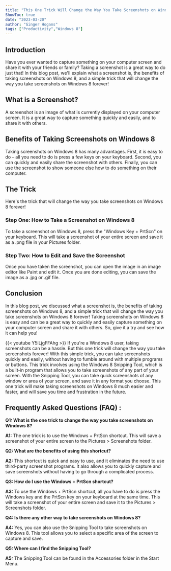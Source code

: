 ```yaml
---
title: "This One Trick Will Change the Way You Take Screenshots on Windows 8 Forever!"
ShowToc: true 
date: "2023-03-20"
author: "Ginger Hogans" 
tags: ["Productivity","Windows 8"]
---
```

## Introduction

Have you ever wanted to capture something on your computer screen and share it with your friends or family? Taking a screenshot is a great way to do just that! In this blog post, we'll explain what a screenshot is, the benefits of taking screenshots on Windows 8, and a simple trick that will change the way you take screenshots on Windows 8 forever!

## What is a Screenshot?

A screenshot is an image of what is currently displayed on your computer screen. It is a great way to capture something quickly and easily, and to share it with others.

## Benefits of Taking Screenshots on Windows 8

Taking screenshots on Windows 8 has many advantages. First, it is easy to do – all you need to do is press a few keys on your keyboard. Second, you can quickly and easily share the screenshot with others. Finally, you can use the screenshot to show someone else how to do something on their computer.

## The Trick

Here's the trick that will change the way you take screenshots on Windows 8 forever!

### Step One: How to Take a Screenshot on Windows 8

To take a screenshot on Windows 8, press the "Windows Key + PrtScn" on your keyboard. This will take a screenshot of your entire screen and save it as a .png file in your Pictures folder.

### Step Two: How to Edit and Save the Screenshot

Once you have taken the screenshot, you can open the image in an image editor like Paint and edit it. Once you are done editing, you can save the image as a .jpg or .gif file.

## Conclusion

In this blog post, we discussed what a screenshot is, the benefits of taking screenshots on Windows 8, and a simple trick that will change the way you take screenshots on Windows 8 forever! Taking screenshots on Windows 8 is easy and can be a great way to quickly and easily capture something on your computer screen and share it with others. So, give it a try and see how it can help you!

{{< youtube Y5iLjgFFAhg >}} 
If you're a Windows 8 user, taking screenshots can be a hassle. But this one trick will change the way you take screenshots forever! With this simple trick, you can take screenshots quickly and easily, without having to fumble around with multiple programs or buttons. This trick involves using the Windows 8 Snipping Tool, which is a built-in program that allows you to take screenshots of any part of your screen. With the Snipping Tool, you can take quick screenshots of any window or area of your screen, and save it in any format you choose. This one trick will make taking screenshots on Windows 8 much easier and faster, and will save you time and frustration in the future.

## Frequently Asked Questions (FAQ) :
**Q1: What is the one trick to change the way you take screenshots on Windows 8?**

**A1:** The one trick is to use the Windows + PrtScn shortcut. This will save a screenshot of your entire screen to the Pictures > Screenshots folder.

**Q2: What are the benefits of using this shortcut?**

**A2:** This shortcut is quick and easy to use, and it eliminates the need to use third-party screenshot programs. It also allows you to quickly capture and save screenshots without having to go through a complicated process.

**Q3: How do I use the Windows + PrtScn shortcut?**

**A3:** To use the Windows + PrtScn shortcut, all you have to do is press the Windows key and the PrtScn key on your keyboard at the same time. This will take a screenshot of your entire screen and save it to the Pictures > Screenshots folder.

**Q4: Is there any other way to take screenshots on Windows 8?**

**A4:** Yes, you can also use the Snipping Tool to take screenshots on Windows 8. This tool allows you to select a specific area of the screen to capture and save.

**Q5: Where can I find the Snipping Tool?**

**A5:** The Snipping Tool can be found in the Accessories folder in the Start Menu.




